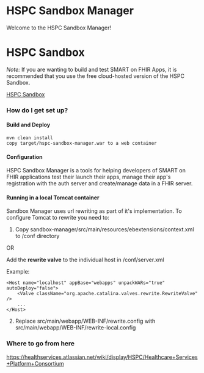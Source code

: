 # HSPC Sandbox Manager

Welcome to the HSPC Sandbox Manager!  

# HSPC Sandbox

*Note:* If you are wanting to build and test SMART on FHIR Apps, it is recommended that you use the free cloud-hosted version of the HSPC Sandbox.

[HSPC Sandbox](https://sandbox.hspconsortium.org)

### How do I get set up? ###

#### Build and Deploy ####
    mvn clean install
    copy target/hspc-sandbox-manager.war to a web container

#### Configuration ####
HSPC Sandbox Manager is a tools for helping developers of SMART on FHIR applications test their launch their apps, manage their app's registration with the auth server and create/manage data in a FHIR server.

#### Running in a local Tomcat container ####
Sandbox Manager uses url rewriting as part of it's implementation. To configure Tomcat to rewrite you need to: 

1) Copy sandbox-manager/src/main/resources/ebextensions/context.xml to <tomcat-root>/conf directory

OR

Add the **rewrite valve** to the individual host in <tomcat-root>/conf/server.xml

Example:

    <Host name="localhost" appBase="webapps" unpackWARs="true" autoDeploy="false">
        <Valve className="org.apache.catalina.valves.rewrite.RewriteValve" />
        ...
    </Host>

2) Replace src/main/webapp/WEB-INF/rewrite.config with src/main/webapp/WEB-INF/rewrite-local.config 

### Where to go from here ###
https://healthservices.atlassian.net/wiki/display/HSPC/Healthcare+Services+Platform+Consortium